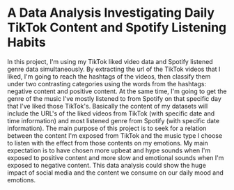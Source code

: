 # A Data Analysis Investigating Daily TikTok Content and Spotify Listening Habits
In this project, I'm using my TikTok liked video data and Spotify listened genre data simultaneously. By extracting the url of the TikTok videos that I liked, I'm going to reach the hashtags of the videos, then classify them under two contrasting categories using the words from the hashtags: negative content and positive content. At the same time, I'm going to get the genre of the music I've mostly listened to from Spotify on that specific day that I've liked those TikTok's. Basically the content of my datasets will include the URL's of the liked videos from TikTok (with specific date and time information) and most listened genre from Spotify (with specific date information). The main purpose of this project is to seek for a relation between the content I'm exposed from TikTok and the music type I choose to listen with the effect from those contents on my emotions. My main expectation is to have chosen more upbeat and hype sounds when I'm exposed to positive content and more slow and emotional sounds when I'm exposed to negative content. This data analysis could show the huge impact of social media and the content we consume on our daily mood and emotions.  
